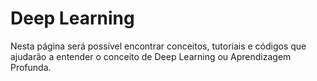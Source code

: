 # Deep Learning

Nesta página será possível encontrar conceitos, tutoriais e códigos que ajudarão a entender o conceito de Deep Learning ou Aprendizagem Profunda.